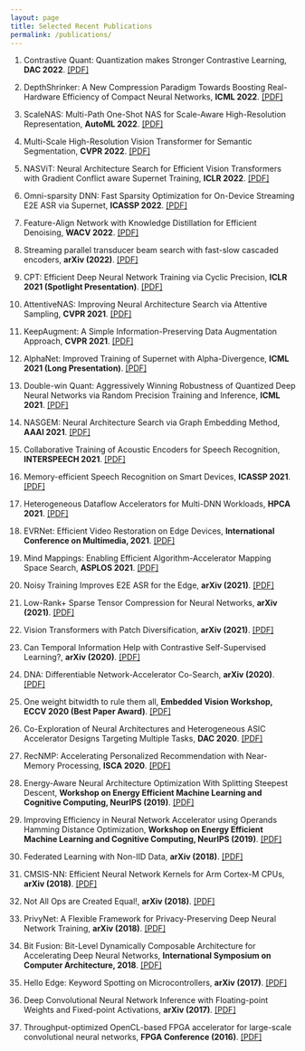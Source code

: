```yaml
---
layout: page
title: Selected Recent Publications
permalink: /publications/
---
```

1. Contrastive Quant: Quantization makes Stronger Contrastive Learning,
**DAC 2022**. [[PDF]](https://dl.acm.org/doi/abs/10.1145/3489517.3530419)

1. DepthShrinker: A New Compression Paradigm Towards Boosting Real-Hardware Efficiency of Compact Neural Networks,
**ICML 2022**. [[PDF]](https://arxiv.org/pdf/2206.00843.pdf)

1. ScaleNAS: Multi-Path One-Shot NAS for Scale-Aware High-Resolution Representation,
**AutoML 2022**. [[PDF]](https://openreview.net/pdf?id=BWfeZ6SIlq)

1. Multi-Scale High-Resolution Vision Transformer for Semantic Segmentation,
**CVPR 2022**. [[PDF]](http://128.84.4.34/pdf/2111.01236)

1. NASViT: Neural Architecture Search for Efficient Vision Transformers with Gradient Conflict aware Supernet Training,
**ICLR 2022**. [[PDF]](https://openreview.net/pdf?id=Qaw16njk6L)

1. Omni-sparsity DNN: Fast Sparsity Optimization for On-Device Streaming E2E ASR via Supernet,
**ICASSP 2022**. [[PDF]](https://arxiv.org/pdf/2110.08352.pdf)

1. Feature-Align Network with Knowledge Distillation for Efficient Denoising,
**WACV 2022**. [[PDF]](https://openaccess.thecvf.com/content/WACV2022W/WACI/papers/Young_Feature-Align_Network_With_Knowledge_Distillation_for_Efficient_Denoising_WACVW_2022_paper.pdf)

1. Streaming parallel transducer beam search with fast-slow cascaded encoders,
**arXiv (2022)**. [[PDF]](https://arxiv.org/pdf/2203.15773.pdf)

1. CPT: Efficient Deep Neural Network Training via Cyclic Precision,
**ICLR 2021 (Spotlight Presentation)**. [[PDF]](https://arxiv.org/pdf/2101.09868.pdf)

1. AttentiveNAS: Improving Neural Architecture Search via Attentive Sampling,
**CVPR 2021**. [[PDF]](https://arxiv.org/pdf/2011.09011.pdf)

1. KeepAugment: A Simple Information-Preserving Data Augmentation Approach,
**CVPR 2021**. [[PDF]](https://arxiv.org/pdf/2011.11778.pdf)

1. AlphaNet: Improved Training of Supernet with Alpha-Divergence,
**ICML 2021 (Long Presentation)**. [[PDF]](https://arxiv.org/pdf/2102.07954.pdf)

1. Double-win Quant: Aggressively Winning Robustness of Quantized Deep Neural Networks via Random Precision Training and Inference,
**ICML 2021**. [[PDF]](http://proceedings.mlr.press/v139/fu21c/fu21c.pdf)

1. NASGEM: Neural Architecture Search via Graph Embedding Method,
**AAAI 2021**. [[PDF]](https://arxiv.org/pdf/2007.04452.pdf)

1. Collaborative Training of Acoustic Encoders for Speech Recognition,
**INTERSPEECH 2021**. [[PDF]](https://arxiv.org/pdf/2106.08960.pdf)

1. Memory-efficient Speech Recognition on Smart Devices,
**ICASSP 2021**. [[PDF]](https://arxiv.org/pdf/2102.11531.pdf)

1. Heterogeneous Dataflow Accelerators for Multi-DNN Workloads,
**HPCA 2021**. [[PDF]](https://arxiv.org/pdf/1909.07437.pdf)

1. EVRNet: Efficient Video Restoration on Edge Devices,
**International Conference on Multimedia, 2021**. [[PDF]](https://arxiv.org/pdf/2012.02228.pdf)

1. Mind Mappings: Enabling Efficient Algorithm-Accelerator Mapping Space Search,
**ASPLOS 2021**. [[PDF]](https://arxiv.org/pdf/2103.01489.pdf)

1. Noisy Training Improves E2E ASR for the Edge,
**arXiv (2021)**. [[PDF]](https://arxiv.org/pdf/2107.04677.pdf)

1. Low-Rank+ Sparse Tensor Compression for Neural Networks,
**arXiv (2021)**. [[PDF]](https://arxiv.org/pdf/2111.01697.pdf)

1. Vision Transformers with Patch Diversification,
**arXiv (2021)**. [[PDF]](https://arxiv.org/pdf/2104.12753.pdf)

1. Can Temporal Information Help with Contrastive Self-Supervised Learning?,
**arXiv (2020)**. [[PDF]](https://arxiv.org/pdf/2011.13046.pdf)

1. DNA: Differentiable Network-Accelerator Co-Search,
**arXiv (2020)**. [[PDF]](https://arxiv.org/pdf/2010.14778.pdf)

1. One weight bitwidth to rule them all,
**Embedded Vision Workshop, ECCV 2020 (Best Paper Award)**. [[PDF]](https://arxiv.org/pdf/2008.09916.pdf)

1. Co-Exploration of Neural Architectures and Heterogeneous ASIC Accelerator 
Designs Targeting Multiple Tasks,
**DAC 2020**. [[PDF]](https://arxiv.org/pdf/2002.04116.pdf)

1. RecNMP: Accelerating Personalized Recommendation with Near-Memory Processing,
**ISCA 2020**. [[PDF]](https://arxiv.org/pdf/1912.12953.pdf)

1. Energy-Aware Neural Architecture Optimization With Splitting Steepest Descent, 
**Workshop on Energy Efficient Machine Learning and Cognitive Computing, NeurIPS (2019)**. [[PDF]](https://arxiv.org/pdf/1910.03103.pdf)

1. Improving Efficiency in Neural Network Accelerator using Operands Hamming Distance Optimization,
**Workshop on Energy Efficient Machine Learning and Cognitive Computing, NeurIPS (2019)**. [[PDF]](https://arxiv.org/pdf/2002.05293.pdf)

1. Federated Learning with Non-IID Data,
**arXiv (2018)**. [[PDF]](https://arxiv.org/pdf/1806.00582.pdf)

1. CMSIS-NN: Efficient Neural Network Kernels for Arm Cortex-M CPUs,
**arXiv (2018)**. [[PDF]](https://arxiv.org/pdf/1801.06601.pdf)

1. Not All Ops are Created Equal!,
**arXiv (2018)**. [[PDF]](https://arxiv.org/pdf/1801.04326.pdf)

1. PrivyNet: A Flexible Framework for Privacy-Preserving Deep Neural Network Training,
**arXiv (2018)**. [[PDF]](https://arxiv.org/pdf/1709.06161.pdf)

1. Bit Fusion: Bit-Level Dynamically Composable Architecture for Accelerating Deep Neural Networks, 
**International Symposium on Computer Architecture, 2018**. [[PDF]](https://arxiv.org/pdf/1712.01507.pdf)

1. Hello Edge: Keyword Spotting on Microcontrollers, 
**arXiv (2017)**. [[PDF]](https://arxiv.org/pdf/1711.07128.pdf)

1. Deep Convolutional Neural Network Inference with Floating-point Weights and Fixed-point Activations,
**arXiv (2017)**. [[PDF]](https://arxiv.org/pdf/1703.03073.pdf)

1. Throughput-optimized OpenCL-based FPGA accelerator for large-scale convolutional neural networks,
**FPGA Conference (2016)**. [[PDF]](https://dl.acm.org/citation.cfm?id=2847276)
